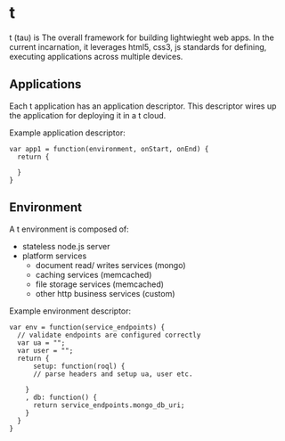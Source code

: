t
=
t (tau) is The overall framework for building lightwieght web apps. In the current incarnation, it leverages html5, css3, js standards for defining, executing applications across multiple devices.

Applications
------------
Each t application has an application descriptor. This descriptor wires up the application for deploying it in a t cloud.

Example application descriptor:

    var app1 = function(environment, onStart, onEnd) { 
      return {
        
      }
    }

Environment
-----------
A t environment is composed of:

 - stateless node.js server
 - platform services
   - document read/ writes services (mongo)
   - caching services (memcached)
   - file storage services (memcached)
   - other http business services (custom)

Example environment descriptor:
    
    var env = function(service_endpoints) {
      // validate endpoints are configured correctly
      var ua = "";
      var user = "";
      return {
          setup: function(roql) {
          // parse headers and setup ua, user etc.

        }
        , db: function() {
          return service_endpoints.mongo_db_uri;
        }
      }
    }
